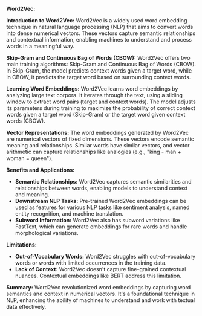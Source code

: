 **Word2Vec:**

**Introduction to Word2Vec:** Word2Vec is a widely used word embedding technique in natural language processing (NLP) that aims to convert words into dense numerical vectors. These vectors capture semantic relationships and contextual information, enabling machines to understand and process words in a meaningful way.

**Skip-Gram and Continuous Bag of Words (CBOW):** Word2Vec offers two main training algorithms: Skip-Gram and Continuous Bag of Words (CBOW). In Skip-Gram, the model predicts context words given a target word, while in CBOW, it predicts the target word based on surrounding context words.

**Learning Word Embeddings:** Word2Vec learns word embeddings by analyzing large text corpora. It iterates through the text, using a sliding window to extract word pairs (target and context words). The model adjusts its parameters during training to maximize the probability of correct context words given a target word (Skip-Gram) or the target word given context words (CBOW).

**Vector Representations:** The word embeddings generated by Word2Vec are numerical vectors of fixed dimensions. These vectors encode semantic meaning and relationships. Similar words have similar vectors, and vector arithmetic can capture relationships like analogies (e.g., "king - man + woman = queen").

**Benefits and Applications:**

- **Semantic Relationships:** Word2Vec captures semantic similarities and relationships between words, enabling models to understand context and meaning.
- **Downstream NLP Tasks:** Pre-trained Word2Vec embeddings can be used as features for various NLP tasks like sentiment analysis, named entity recognition, and machine translation.
- **Subword Information:** Word2Vec also has subword variations like FastText, which can generate embeddings for rare words and handle morphological variations.

**Limitations:**

- **Out-of-Vocabulary Words:** Word2Vec struggles with out-of-vocabulary words or words with limited occurrences in the training data.
- **Lack of Context:** Word2Vec doesn't capture fine-grained contextual nuances. Contextual embeddings like BERT address this limitation.

**Summary:** Word2Vec revolutionized word embeddings by capturing word semantics and context in numerical vectors. It's a foundational technique in NLP, enhancing the ability of machines to understand and work with textual data effectively.

